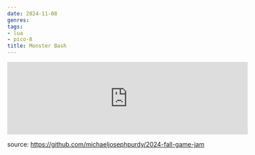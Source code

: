 ```yaml
---
date: 2024-11-08
genres:
tags:
- lua
- pico-8
title: Monster Bash
---
```


<iframe frameborder="0" src="https://itch.io/embed/3094190" width="552" height="167"><a href="https://purdy.itch.io/2024-fall-game-jam">Monster Bash by mikepurdy</a></iframe>

source: https://github.com/michaeljosephpurdy/2024-fall-game-jam

